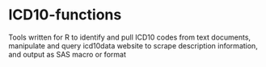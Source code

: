 # ICD10-functions
Tools written for R to identify and pull ICD10 codes from text documents, manipulate and query icd10data website to scrape description information, and output as SAS macro or format

